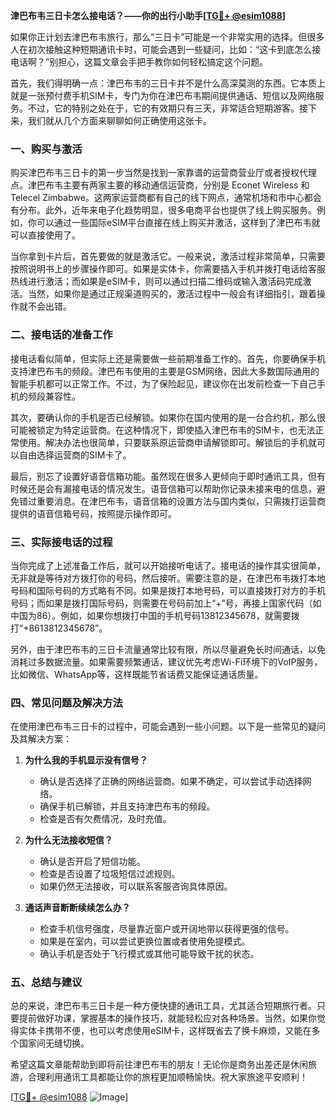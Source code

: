 **津巴布韦三日卡怎么接电话？——你的出行小助手[[TG💪+ @esim1088](https://t.me/s/esim1088)]**

如果你正计划去津巴布韦旅行，那么“三日卡”可能是一个非常实用的选择。但很多人在初次接触这种短期通讯卡时，可能会遇到一些疑问，比如：“这卡到底怎么接电话啊？”别担心，这篇文章会手把手教你如何轻松搞定这个问题。

首先，我们得明确一点：津巴布韦的三日卡并不是什么高深莫测的东西。它本质上就是一张预付费手机SIM卡，专门为你在津巴布韦期间提供通话、短信以及网络服务。不过，它的特别之处在于，它的有效期只有三天，非常适合短期游客。接下来，我们就从几个方面来聊聊如何正确使用这张卡。

### **一、购买与激活**

购买津巴布韦三日卡的第一步当然是找到一家靠谱的运营商营业厅或者授权代理点。津巴布韦主要有两家主要的移动通信运营商，分别是 Econet Wireless 和 Telecel Zimbabwe。这两家运营商都有自己的线下网点，通常机场和市中心都会有分布。此外，近年来电子化趋势明显，很多电商平台也提供了线上购买服务。例如，你可以通过一些国际eSIM平台直接在线上购买并激活，这样到了津巴布韦就可以直接使用了。

当你拿到卡片后，首先要做的就是激活它。一般来说，激活过程非常简单，只需要按照说明书上的步骤操作即可。如果是实体卡，你需要插入手机并拨打电话给客服热线进行激活；而如果是eSIM卡，则可以通过扫描二维码或输入激活码完成激活。当然，如果你是通过正规渠道购买的，激活过程中一般会有详细指引，跟着操作就不会出错。

### **二、接电话的准备工作**

接电话看似简单，但实际上还是需要做一些前期准备工作的。首先，你要确保手机支持津巴布韦的频段。津巴布韦使用的主要是GSM网络，因此大多数国际通用的智能手机都可以正常工作。不过，为了保险起见，建议你在出发前检查一下自己手机的频段兼容性。

其次，要确认你的手机是否已经解锁。如果你在国内使用的是一台合约机，那么很可能被锁定为特定运营商。在这种情况下，即使插入津巴布韦的SIM卡，也无法正常使用。解决办法也很简单，只要联系原运营商申请解锁即可。解锁后的手机就可以自由选择运营商的SIM卡了。

最后，别忘了设置好语音信箱功能。虽然现在很多人更倾向于即时通讯工具，但有时候还是会有漏接电话的情况发生。语音信箱可以帮助你记录未接来电的信息，避免错过重要消息。在津巴布韦，语音信箱的设置方法与国内类似，只需拨打运营商提供的语音信箱号码，按照提示操作即可。

### **三、实际接电话的过程**

当你完成了上述准备工作后，就可以开始接听电话了。接电话的操作其实很简单，无非就是等待对方拨打你的号码，然后接听。需要注意的是，在津巴布韦拨打本地号码和国际号码的方式略有不同。如果是拨打本地号码，可以直接拨打对方的手机号码；而如果是拨打国际号码，则需要在号码前加上“+”号，再接上国家代码（如中国为86）。例如，如果你想拨打中国的手机号码13812345678，就需要拨打“+8613812345678”。

另外，由于津巴布韦的三日卡流量通常比较有限，所以尽量避免长时间通话，以免消耗过多数据流量。如果需要频繁通话，建议优先考虑Wi-Fi环境下的VoIP服务，比如微信、WhatsApp等，这样既能节省话费又能保证通话质量。

### **四、常见问题及解决方法**

在使用津巴布韦三日卡的过程中，可能会遇到一些小问题。以下是一些常见的疑问及其解决方案：

1. **为什么我的手机显示没有信号？**
   - 确认是否选择了正确的网络运营商。如果不确定，可以尝试手动选择网络。
   - 确保手机已解锁，并且支持津巴布韦的频段。
   - 检查是否有欠费情况，及时充值。

2. **为什么无法接收短信？**
   - 确认是否开启了短信功能。
   - 检查是否设置了垃圾短信过滤规则。
   - 如果仍然无法接收，可以联系客服咨询具体原因。

3. **通话声音断断续续怎么办？**
   - 检查手机信号强度，尽量靠近窗户或开阔地带以获得更强的信号。
   - 如果是在室内，可以尝试更换位置或者使用免提模式。
   - 确认手机是否处于飞行模式或其他可能导致干扰的状态。

### **五、总结与建议**

总的来说，津巴布韦三日卡是一种方便快捷的通讯工具，尤其适合短期旅行者。只要提前做好功课，掌握基本的操作技巧，就能轻松应对各种场景。当然，如果你觉得实体卡携带不便，也可以考虑使用eSIM卡，这样既省去了换卡麻烦，又能在多个国家间无缝切换。

希望这篇文章能帮助到即将前往津巴布韦的朋友！无论你是商务出差还是休闲旅游，合理利用通讯工具都能让你的旅程更加顺畅愉快。祝大家旅途平安顺利！

[[TG💪+ @esim1088](https://t.me/s/esim1088) ![Image](https://i.postimg.cc/4NQfJmqS/Snipaste-2025-05-13-00-14-12.png)]